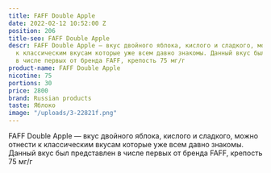 ```yaml
---
title: FAFF Double Apple
date: 2022-02-12 10:52:00 Z
position: 206
title-seo: FAFF Double Apple
descr: FAFF Double Apple — вкус двойного яблока, кислого и сладкого, можно отнести
  к классическим вкусам которые уже всем давно знакомы. Данный вкус был представлен
  в числе первых от бренда FAFF, крепость 75 мг/г
product-name: FAFF Double Apple
nicotine: 75
portions: 30
price: 2800
brand: Russian products
taste: Яблоко
image: "/uploads/3-22821f.png"
---
```


FAFF Double Apple — вкус двойного яблока, кислого и сладкого, можно отнести к классическим вкусам которые уже всем давно знакомы. Данный вкус был представлен в числе первых от бренда FAFF, крепость 75 мг/г